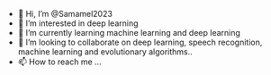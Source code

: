 - 👋 Hi, I’m @Samamel2023
- 👀 I’m interested in deep learning
- 🌱 I’m currently learning machine learning and deep learning
- 💞️ I’m looking to collaborate on deep learning, speech recognition, machine learning and evolutionary algorithms..
- 📫 How to reach me ...

<!---
Samamel2023/Samamel2023 is a ✨ special ✨ repository because its `README.md` (this file) appears on your GitHub profile.
You can click the Preview link to take a look at your changes.
--->

